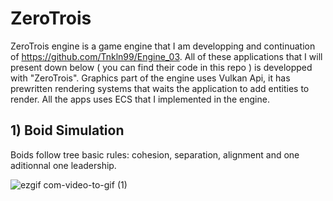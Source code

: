 # ZeroTrois
ZeroTrois engine is a game engine that I am developping and continuation of https://github.com/Tnkln99/Engine_03.
All of these applications that I will present down below ( you can find their code in this repo ) is developped with "ZeroTrois". Graphics part of the engine uses Vulkan Api, it has prewritten rendering systems that waits the application to add entities to render. All the apps uses ECS that I implemented in the engine. 

## 1) Boid Simulation

Boids follow tree basic rules: cohesion, separation, alignment and one aditionnal one leadership.

![ezgif com-video-to-gif (1)](https://user-images.githubusercontent.com/46331545/233799835-c826ebce-f969-4d1a-8395-35e1bcc0dd28.gif)


